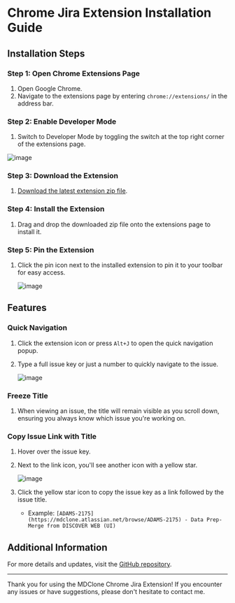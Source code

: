 # Chrome Jira Extension Installation Guide

## Installation Steps

### Step 1: Open Chrome Extensions Page
1. Open Google Chrome.
2. Navigate to the extensions page by entering `chrome://extensions/` in the address bar.

### Step 2: Enable Developer Mode
1. Switch to Developer Mode by toggling the switch at the top right corner of the extensions page.

![image](https://github.com/user-attachments/assets/5a18db38-6623-4571-b95e-af63620bbf71)

### Step 3: Download the Extension
1. [Download the latest extension zip file](https://github.com/tbener/jira-extension/raw/develop/MDClone%20Jira%20Extension.zip).

### Step 4: Install the Extension
1. Drag and drop the downloaded zip file onto the extensions page to install it.
   
### Step 5: Pin the Extension
1. Click the pin icon next to the installed extension to pin it to your toolbar for easy access.
   
   ![image](https://github.com/user-attachments/assets/9c1e64e2-26c2-4c84-b610-19632e9c5cc6)


## Features

### Quick Navigation
1. Click the extension icon or press `Alt+J` to open the quick navigation popup.
2. Type a full issue key or just a number to quickly navigate to the issue.

   ![image](https://github.com/user-attachments/assets/8ddcaf94-9070-4783-b220-cb32e922263a)


### Freeze Title
1. When viewing an issue, the title will remain visible as you scroll down, ensuring you always know which issue you're working on.
   
### Copy Issue Link with Title
1. Hover over the issue key.
2. Next to the link icon, you'll see another icon with a yellow star.
   
   ![image](https://github.com/user-attachments/assets/1a9d9512-561f-4140-b04e-eadfe76fe9ae)

3. Click the yellow star icon to copy the issue key as a link followed by the issue title.
   - Example: `[ADAMS-2175](https://mdclone.atlassian.net/browse/ADAMS-2175) - Data Prep- Merge from DISCOVER WEB (UI)`

## Additional Information
For more details and updates, visit the [GitHub repository](https://github.com/tbener/jira-extension).

---

Thank you for using the MDClone Chrome Jira Extension! If you encounter any issues or have suggestions, please don't hesitate to contact me.
